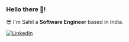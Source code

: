 ### Hello there 👋!

😎 I'm Sahil a **Software Engineer** based in India. 

<a href="https://www.linkedin.com/in/sahilucoe/"><img src="https://img.shields.io/badge/linkedin-%230077B5.svg?&style=for-the-badge&logo=linkedin&logoColor=white" alt="LinkedIn" /></a>&nbsp;
